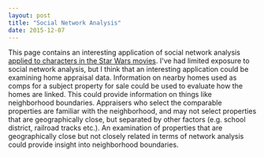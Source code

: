 ```yaml
---
layout: post
title: "Social Network Analysis"
date: 2015-12-07
---
```


This page contains an interesting application of social network analysis <a href="http://evelinag.com/blog/2015/12-15-star-wars-social-network/#.VnhBkXhcKeA" a>applied to characters in the Star Wars movies</a>.  I've had limited exposure to social network analysis, but I think that an interesting application could be examining home appraisal data.  Information on nearby homes used as comps for a subject property for sale could be used to evaluate how the homes are linked.  This could provide information on things like neighborhood boundaries.  Appraisers who select the comparable properties are familiar with the neighborhood, and may not select properties that are geographically close, but separated by other factors (e.g. school district, railroad tracks etc.).  An examination of properties that are geographically close but not closely related in terms of network analysis could provide insight into neighborhood boundaries. 
